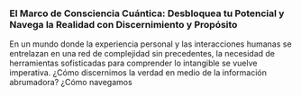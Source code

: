 ### El Marco de Consciencia Cuántica: Desbloquea tu Potencial y Navega la Realidad con Discernimiento y Propósito

En un mundo donde la experiencia personal y las interacciones humanas se entrelazan en una red de complejidad sin precedentes, la necesidad de herramientas sofisticadas para comprender lo intangible se vuelve imperativa. ¿Cómo discernimos la verdad en medio de la información abrumadora? ¿Cómo navegamos